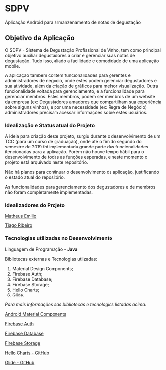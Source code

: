 # SDPV
Aplicação Android para armanzenamento de notas de degustação

## Objetivo da Aplicação
O SDPV - Sistema de Degustação Profissional de Vinho, tem como principal objetivo auxiliar degustadores a criar e 
gerenciar suas notas de degustação. Tudo isso, aliado a facilidade e comodidade de uma aplicação mobile.

<p>A aplicação também contém funcionalidades para gerentes e administradores de negócio, onde estes podem gerenciar degustadores e sua atividade, além da criação de gráficos para melhor visualização. Outra funcionalidade voltada para gerenciamento, e
a funcionalidade para gerenciar membros. Estes membros, podem ser membros de um website da empresa (ex: Degustadores
amadores que compartilham sua experiência sobre alguns vinhos), e por uma necessidade (ex: Regra de Negócio) 
administradores precisam acessar informações sobre estes usuários.</p>

### Idealização e Status atual do Projeto
A ideia para criação deste projeto, surgiu durante o desenvolvimento de um TCC (para um curso de graduação), onde até o fim
do segundo do semestre de 2019 foi implementada grande parte das funcionalidades itencionadas para a aplicação. Porém não houve tempo hábil para o desenvolvimento de todas as funções esperadas, e neste momento o projeto está arquivado neste repositório.

<p>Não há planos para continuar o desenvolvimento da aplicação, justificando o estado atual do repositório.</p>

<p>As funcionalidades para gerenciamento dos degustadores e de membros não foram completamente implementadas.</p>

### Idealizadores do Projeto
<p><a href="https://github.com/mathsemilio">Matheus Emilio</a></p>
<p><a href="https://github.com/Tiagosantos056">Tiago Ribeiro</a></p>

### Tecnologias utilizadas no Desenvolvimento
Linguagem de Programação - **Java**

<p>Bibliotecas externas e Tecnologias utlizadas:</p>
<ol>
  <li>Material Design Components;</li>
  <li>Firebase Auth;</li>
  <li>Firebase Database;</li>
  <li>Firebase Storage;</li>
  <li>Hello Charts;</li>
  <li>Glide.</li>
</ol >

<i>Para mais informações nas bibliotecas e tecnologias listadas acima:</i>
<p><a href="https://github.com/material-components/material-components-android">Android Material Components</a></p>
<p><a href="https://firebase.google.com/docs/auth/">Firebase Auth</a></p>
<p><a href="https://firebase.google.com/docs/database">Firebase Database</a></p>
<p><a href="https://firebase.google.com/docs/storage">Firebase Storage</a></p>
<p><a href="https://github.com/lecho/hellocharts-android">Hello Charts - GitHub</a></p>
<p><a href="https://github.com/bumptech/glide">Glide - GitHub</a></p>
